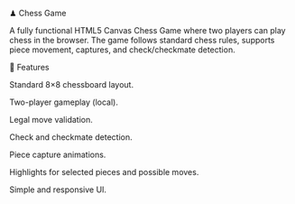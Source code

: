 ♟ Chess Game

A fully functional HTML5 Canvas Chess Game where two players can play chess in the browser. The game follows standard chess rules, supports piece movement, captures, and check/checkmate detection.

🎯 Features

Standard 8×8 chessboard layout.

Two-player gameplay (local).

Legal move validation.

Check and checkmate detection.

Piece capture animations.

Highlights for selected pieces and possible moves.

Simple and responsive UI.
